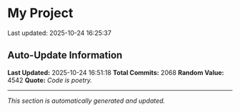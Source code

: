 # My Project


Last updated: 2025-10-24 16:25:37



























































































































































































































































































































































































































































































































































































































































































































































































































































































































































































































































































































































































































































































































































































































































































































































































































































































































































































































































































































































































































































































































































































































































































































































































































































































































































## Auto-Update Information

**Last Updated:** 2025-10-24 16:51:18
**Total Commits:** 2068
**Random Value:** 4542
**Quote:** _Code is poetry._

---
_This section is automatically generated and updated._